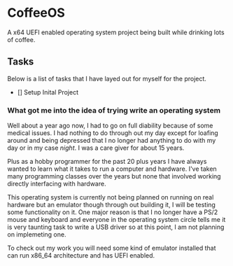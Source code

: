 # CoffeeOS

A x64 UEFI enabled operating system project being built while drinking lots of coffee.

## Tasks

Below is a list of tasks that I have layed out for myself for the project.

- [] Setup Inital Project


### What got me into the idea of trying write an operating system

Well about a year ago now, I had to go on full diability because of some medical issues. I had nothing to do through out my day except for loafing around and being depressed that I no longer had anything to do with my day or in my case *night*. I was a care giver for about 15 years.

Plus as a hobby programmer for the past 20 plus years I have always wanted to learn what it takes to run a computer and hardware. I've taken many programming classes over the years but none that involved working directly interfacing with hardware.

This operating system is currently not being planned on running on real hardware but an emulator though through out building it, I will be testing some functionality on it. One major reason is that I no longer have a PS/2 mouse and keyboard and everyone in the operating system circle tells me it is very taunting task to write a USB driver so at this point, I am not planning on implemeting one.

To check out my work you will need some kind of emulator installed that can run x86_64 architecture and has UEFI enabled.
